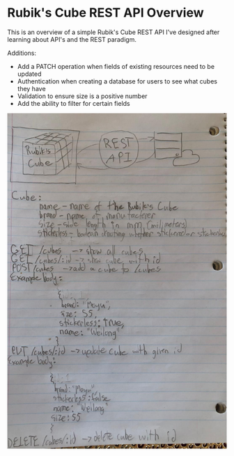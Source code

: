 # Rubik's Cube REST API Overview
This is an overview of a simple Rubik's Cube REST API I've designed after learning about API's and the REST paradigm.

Additions:
- Add a PATCH operation when fields of existing resources need to be updated
- Authentication when creating a database for users to see what cubes they have
- Validation to ensure size is a positive number
- Add the ability to filter for certain fields

![image](api.jpeg)